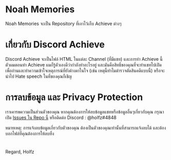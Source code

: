 # Noah Memories
Noah Memories จะเป็น Repository ที่เอาไว้เก็บ Achieve ต่างๆ

# เกี่ยวกับ Discord Achieve
Discord Achieve จะเป็นไฟล์ HTML ในแต่ละ Channel (ที่มีแชท) และการทำ Achieve นี้ ตัวผมตอนทำ Achieve ผมก็รู้ตัวเองดีว่ากำลังทำอะไรอยู่ และมันคือสิทธิ์ของคุณที่จะทำแชทไปเปิดเพื่ออ่านและทำความเข้าใจเหตุการณ์ที่ยังค้างคาในใจ (เช่น เหตุนี้ทำไมตำรวจตัดสินคดีแบบนี้) หรือจะนำไป Hate speech ในที่ของคุณก็เชิญ

# การลบข้อมูล และ Privacy Protection
เราเคารพความเป็นส่วนตัวของคุณ หากคุณต้องการให้ลบข้อมูลแชทหรือข้อมูลอื่นๆเกี่ยวกับคุณ กรุณาเปิด [Issues ใน Repo นี้](https://github.com/Project-Noah/Noah-Memories/issues) หรือติดต่อ Discord : @holfz#4848

หมายเหตุ: การแจ้งลบข้อมูลเกี่ยวกับตัวของคุณ ต้องเป็นตัวของคุณเท่านั้นที่สามารถแจ้งลบได้ และต้องบอกไฟล์ที่คุณต้องการให้ลบทิ้ง

#
Regard, Holfz
